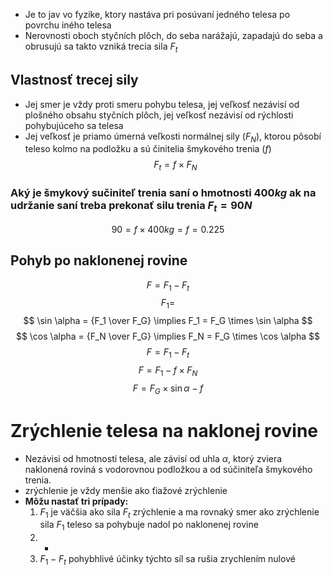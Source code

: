 - Je to jav vo fyzike, ktory nastáva pri posúvaní jedného telesa po povrchu iného telesa
- Nerovnosti oboch styčních plôch, do seba narážajú, zapadajú do seba a obrusujú sa takto vzniká trecia sila $F_t$ 
## Vlastnosť trecej sily
- Jej smer je vždy proti smeru pohybu telesa, jej veľkosť nezávisí od plošného obsahu styčních plôch, jej veľkosť nezávisí od rýchlosti pohybujúceho sa telesa
- Jej veľkosť je priamo úmerná veľkosti normálnej sily ($F_N$), ktorou pôsobí teleso kolmo na podložku a sú činitelia šmykového trenia ($f$)
$$
 F_t = f \times F_N
$$
### Aký je šmykový sučiniteľ trenia saní o hmotnosti $400kg$ ak na udržanie saní treba prekonať silu trenia $F_t = 90N$ 
$$
90 = f \times 400kg =
f = 0.225
$$

## Pohyb po naklonenej rovine
$$
F = F_1 - F_t
$$
$$
F_1 = 
$$
$$
\sin \alpha = {F_1 \over F_G} \implies F_1 = F_G \times \sin \alpha 
$$
$$
\cos \alpha = {F_N \over F_G} \implies F_N = F_G \times \cos \alpha
$$
$$
F = F_1 - F_t
$$
$$
F = F_1 - f \times F_N
$$
$$
F = F_G \times \sin \alpha - f 
$$
# Zrýchlenie telesa na naklonej rovine
- Nezávisi od hmotností telesa, ale závisí od uhla $\alpha$, ktorý zviera naklonená roviná s vodorovnou podložkou a od súčiniteľa šmykového trenia.
- zrýchlenie je vždy menšie ako ťiažové zrýchlenie
- **Môžu nastať tri prípady:**
	1.  $F_1$ je väčšia ako sila $F_t$ zrýchlenie a ma rovnaký smer ako zrýchlenie sila $F_1$ teleso sa pohybuje nadol po naklonenej rovine
	2.  - 
	3. $F_1 - F_t$ pohybhlivé účinky týchto síl sa rušia zrychlením nulové